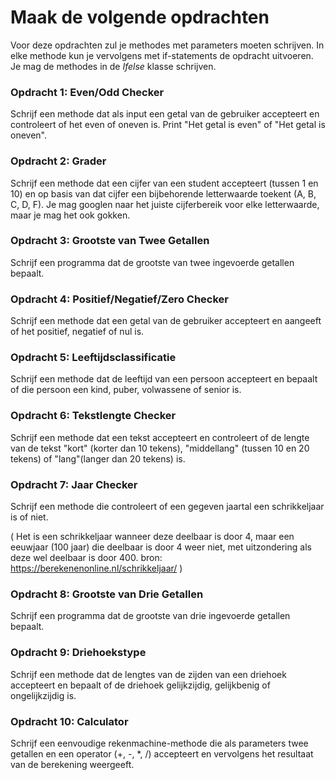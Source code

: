 # Maak de volgende opdrachten

Voor deze opdrachten zul je methodes met parameters moeten schrijven.
In elke methode kun je vervolgens met if-statements de opdracht uitvoeren.
Je mag de methodes in de _Ifelse_ klasse schrijven.

### Opdracht 1: Even/Odd Checker

Schrijf een methode dat als input een getal van de gebruiker accepteert en controleert of het even of oneven is. Print "Het getal is even" of "Het getal is oneven".

### Opdracht 2: Grader
Schrijf een methode dat een cijfer van een student accepteert (tussen 1 en 10) en op basis van dat cijfer een bijbehorende letterwaarde toekent (A, B, C, D, F). Je mag googlen naar het juiste cijferbereik voor elke letterwaarde, maar je mag het ook gokken.


### Opdracht 3: Grootste van Twee Getallen
Schrijf een programma dat de grootste van twee ingevoerde getallen bepaalt.

### Opdracht 4: Positief/Negatief/Zero Checker
Schrijf een methode dat een getal van de gebruiker accepteert en aangeeft of het positief, negatief of nul is.

### Opdracht 5: Leeftijdsclassificatie
Schrijf een methode dat de leeftijd van een persoon accepteert en bepaalt of die persoon een kind, puber, volwassene of senior is.

### Opdracht 6: Tekstlengte Checker
Schrijf een methode dat een tekst accepteert en controleert of de lengte van de tekst "kort" (korter dan 10 tekens), "middellang" (tussen 10 en 20 tekens) of "lang"(langer dan 20 tekens) is.

### Opdracht 7: Jaar Checker
Schrijf een methode die controleert of een gegeven jaartal een schrikkeljaar is of niet.

(
Het is een schrikkeljaar wanneer deze deelbaar is door 4, maar een eeuwjaar (100 jaar) die deelbaar is door 4 weer niet, met uitzondering als deze wel deelbaar is door 400. bron: https://berekenenonline.nl/schrikkeljaar/
)

### Opdracht 8: Grootste van Drie Getallen
Schrijf een programma dat de grootste van drie ingevoerde getallen bepaalt.

### Opdracht 9: Driehoekstype
Schrijf een methode dat de lengtes van de zijden van een driehoek accepteert en bepaalt of de driehoek gelijkzijdig, gelijkbenig of ongelijkzijdig is.

### Opdracht 10: Calculator
Schrijf een eenvoudige rekenmachine-methode die als parameters twee getallen en een operator (+, -, *, /) accepteert en vervolgens het resultaat van de berekening weergeeft.

